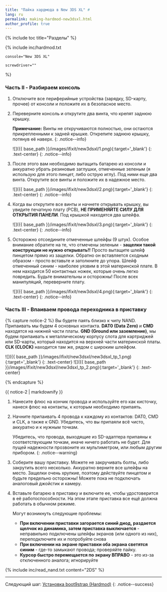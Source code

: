 ```yaml
---
title: "Пайка хардмода в New 3DS XL" #
lang: ru
permalink: making-hardmod-new3dsxl.html
author_profile: true
---
```

{% include toc title="Разделы" %}

{% include inc/hardmod.txt 

	console="New 3DS XL" 

	screwdriver="" 
%}

### Часть II - Разбираем консоль

1.	Отключите все периферийные устройства (зарядку, SD-карту, прочее) от консоли и положите их в безопасное место.
1.	Переверните консоль и открутите два винта, что крепят заднюю крышку. 

	**Примечание:** Винты не откручиваются полностью, они остаются прикрепленными к задней крышке. Открепите заднюю крышку, потянув её наверх.
	{: .notice--info}

    ![]({{ base_path }}/images/ifixit/new3dsxl/1.png){:target='_blank'}
	{: .text-center}
    {: .notice--info}
	
1.	После этого вам необходимо вытащить батарею из консоли и аккуратно убрать резиновые заглушки, отмеченные зеленым (я использую для этого пинцет, либо острую иглу). Под ними еще два винта. Открутите все винты и положите их в надежное место.

    ![]({{ base_path }}/images/ifixit/new3dsxl/2.png){:target='_blank'}
	{: .text-center}
    {: .notice--info}

1.	Когда вы открутите все винты и начнете открывать крышку, вы увидите печатную плату (PCB), **НЕ ПРИМЕНЯЙТЕ СИЛУ ДЛЯ ОТКРЫТИЯ ПАНЕЛИ**. Под крышкой находятся два шлейфа. 

    ![]({{ base_path }}/images/ifixit/new3dsxl/3.png){:target='_blank'}
	{: .text-center}
    {: .notice--info}

1. Осторожно отсоедините отмеченные шлейфы (9 штук). Особое внимание обратите на те, что отмечены зеленым - **защелки такой конструкции не нужно открывать!!** Просто вытащите шлейф пинцетом прямо из защелки. Обратно он вставляется сходным образом - просто вставьте и затолкните до упора. Шлейф отмеченный синим - наиболее уязвим в этой материнской плате. В нем находится 50 контактных ножек, которые очень легко повредить. Будьте внимательны и осторожны! После всех манипуляций, переверните плату.

    ![]({{ base_path }}/images/ifixit/new3dsxl/4.png){:target='_blank'}
	{: .text-center}
    {: .notice--info}
	
### Часть III - Впаиваем провода переходника в приставку 
	
{% capture notice-2 %}
Вы будете паять близко к чипу NAND. Припаивать мы будем 4 основных контакта. **DAT0 (Data Zero)** и **CMD** находятся на нижней части платы. **GND (Ground или заземление)**, мы будем припаивать к металлическому корпусу слота для картриджей или SD-карты, который находится на верхней части материнской платы. **CLK (CLOCK)** находится там же, рядом с широким шлейфом. 

![]({{ base_path }}/images/ifixit/new3dsxl/new3dsxl_tp_1.png){:target='_blank'}
{: .text-center}
![]({{ base_path }}/images/ifixit/new3dsxl/new3dsxl_tp_2.png){:target='_blank'}
{: .text-center}

{% endcapture %}

<div class="notice--info">{{ notice-2 | markdownify }}</div>

1.	Нанесите флюс на кончик провода и используйте его как кисточку, нанеся флюс на контакты, к которым необходимо припаять.
1.	Начните припаивать 4 провода к каждому из контактов: DAT0, CMD и CLK, а также к GND. Убедитесь, что вы припаяли всё чисто, аккуратно и к нужным точкам.

	Убедитесь, что провода, выходящие из SD-адаптера припаяны к соответствующим точкам, иначе ничего работать не будет. Для пущей надежности прозвоните их мультиметром, или любым другим прибором.
	{: .notice--warning}

1.	Соберите вашу приставку. Можете не закручивать болты, либо закрутить всего несколько. Аккуратно верните все шлейфы на место. Защелки очень хрупкие, поэтому действуйте пинцетом и будьте предельно осторожны! Можете пока не подключать аналоговый джойстик и камеру. 
1. Вставьте батарею в приставку и включите ее, чтобы удостоверится в её работоспособности. На этом этапе приставка все ещё должна работать в обычном режиме.

	Могут возникнуть следующие проблемы: 
	+ **При включении приставки загорается синий диод, раздается щелчок из динамика, затем приставка выключается** - неправильно подключены шлейфы экранов (или одного из них), переподключите их и попробуйте снова
	+ **При включении на экране приставки оба экрана светятся синим** - где-то замыкают провода; проверяйте пайку. 
	+ **Курсор быстро перемещается по экрану ВПРАВО** - это из-за отключенного аналога; игнорируйте

{% include inc/read_nand.txt content="2DS" %}

___

Следующий шаг: [Установка boot9strap (Hardmod)](installing-boot9strap-hardmod)
{: .notice--success}